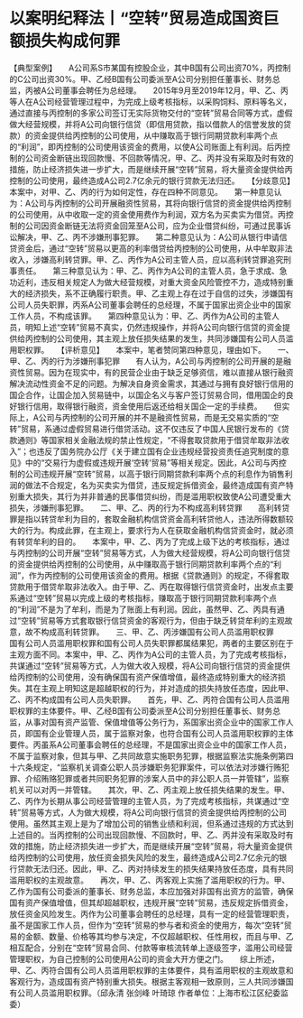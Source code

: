 # 以案明纪释法丨“空转”贸易造成国资巨额损失构成何罪

【典型案例】　　A公司系S市某国有控股企业，其中B国有公司出资70%，丙控制的C公司出资30%。甲、乙经B国有公司委派至A公司分别担任董事长、财务总监，丙被A公司董事会聘任为总经理。　　2015年9月至2019年12月，甲、乙、丙等人在A公司经营管理过程中，为完成上级考核指标，以采购饲料、原料等名义，通过直接与丙控制的多家公司签订无实际货物交付的“空转”贸易合同等方式，虚假做大经营规模，并将A公司向银行信贷（即信用贷款，指以借款人的信誉发放的贷款）的资金提供给丙控制的公司使用，从中赚取高于银行同期贷款利率两个点的“利润”，即丙控制的公司使用该资金的费用，以使A公司账面上有利润。后丙控制的公司资金断链出现回款慢、不回款等情况，甲、乙、丙并没有采取及时有效的措施，防止经济损失进一步扩大，而是继续开展“空转”贸易，将大量资金提供给丙控制的公司使用，最终造成A公司2.7亿余元的银行贷款无法归还。　　【分歧意见】　　本案中，对甲、乙、丙的行为如何定性，存在四种不同意见。　　第一种意见认为：A公司与丙控制的公司开展融资性贸易，其将向银行信贷的资金提供给丙控制的公司使用，从中收取一定的资金使用费作为利润，双方名为买卖实为借贷。丙控制的公司因资金断链无法将资金回笼至A公司，应为企业借贷纠纷，可通过民事诉讼解决，甲、乙、丙不涉嫌刑事犯罪。　　第二种意见认为：A公司从银行申请信贷资金后，通过“空转”贸易以更高的利率借贷给丙控制的公司使用，从中牟取非法收入，涉嫌高利转贷罪。甲、乙、丙作为A公司主管人员，应以高利转贷罪追究刑事责任。　　第三种意见认为：甲、乙、丙作为A公司的主管人员，急于求成、急功近利，违反相关规定人为做大经营规模，对重大资金风险管控不力，造成特别重大的经济损失，系不正确履行职责。甲、乙主观上存在过于自信的过失，涉嫌国有公司人员失职罪，丙系A公司董事会聘任的总经理，不属于国家出资企业中的国家工作人员，不构成该罪。　　第四种意见认为：甲、乙、丙作为A公司的主管人员，明知上述“空转”贸易不真实，仍然违规操作，并将A公司向银行信贷的资金提供给丙控制的公司使用，其主观上放任损失结果的发生，共同涉嫌国有公司人员滥用职权罪。　　【评析意见】　　本案中，笔者赞同第四种意见，理由如下。　　一、甲、乙、丙的行为涉嫌刑事犯罪　　有人认为，A公司与丙控制的公司开展的是融资性贸易。因为在现实中，有的民营企业由于缺乏足够资信，难以直接从银行融资解决流动性资金不足的问题。为解决自身资金需求，其通过与拥有良好银行信用的国企合作，让国企加入贸易链中，以国企名义与客户签订贸易合同，借用国企的良好银行信用，取得银行融资，资金使用后返还给相关国企一定的手续费。　　但实际上，A公司与丙控制的公司开展的并不是融资性贸易，而是无交易实质的“空转”贸易，系通过虚假贸易进行借贷活动。这不仅违反了中国人民银行发布的《贷款通则》等国家相关金融法规的禁止性规定，“不得套取贷款用于借贷牟取非法收入”；也违反了国务院办公厅《关于建立国有企业违规经营投资责任追究制度的意见》中的“交易行为虚假或违规开展‘空转’贸易”等相关规定。因此，A公司与丙控制的公司违规开展“空转”贸易，以高于银行同期贷款利率两个点的利息作为销售利润的做法不合规定，名为买卖实为借贷，违反规定拆借资金，最终造成国有资产特别重大损失，其行为并非普通的民事借贷纠纷，而是滥用职权致使A公司遭受重大损失，涉嫌刑事犯罪。　　二、甲、乙、丙的行为不构成高利转贷罪　　高利转贷罪是指以转贷牟利为目的，套取金融机构信贷资金高利转贷他人，违法所得数额较大的行为。构成此罪，在主观上，要求行为人在获取金融机构信贷资金时，就必须有转贷牟利的目的。　　本案中，甲、乙、丙为了完成上级下达的考核指标，通过与丙控制的公司开展“空转”贸易等方式，人为做大经营规模，将A公司向银行信贷的资金提供给丙控制的公司使用，从中赚取高于银行同期贷款利率两个点的“利润”，作为丙控制的公司使用该资金的费用。根据《贷款通则》的规定，不得套取贷款用于借贷牟取非法收入。由于甲、乙、丙在取得银行信贷资金时，出发点主要系通过“空转”贸易以完成上级的考核指标，赚取高于银行同期贷款利率两个点的“利润”不是为了牟利，而是为了账面上有利润。因此，虽然甲、乙、丙具有通过“空转”贸易等方式套取银行信贷资金的客观行为，但由于缺乏转贷牟利的主观故意，故不构成高利转贷罪。　　三、甲、乙、丙涉嫌国有公司人员滥用职权罪　　国有公司人员滥用职权罪和国有公司人员失职罪都属结果犯，两者的主要区别在于主观方面不同。本案中，甲、乙、丙作为A公司的主管人员，为了完成考核指标，共谋通过“空转”贸易等方式，人为做大收入规模，将A公司向银行信贷的资金提供给丙控制的公司使用，没有确保国有资产保值增值，最终造成特别重大的经济损失。其在主观上明知这是超越职权的行为，并对造成的损失持放任态度，因此甲、乙、丙不构成国有公司人员失职罪。　　首先，甲、乙、丙符合国有公司人员滥用职权罪的主体要件。甲、乙经B国有公司委派至A公司分别担任董事长、财务总监，从事对国有资产监管、保值增值等公务行为，系国家出资企业中的国家工作人员，即国有企业管理人员，属于监察对象，也符合国有公司人员滥用职权罪的主体要件。丙虽系A公司董事会聘任的总经理，不是国家出资企业中的国家工作人员，不属于监察对象，但其与甲、乙共同故意实施职务犯罪，根据监察法实施条例第四十六条规定，“监察机关调查公职人员涉嫌职务犯罪案件，可以依法对涉嫌行贿犯罪、介绍贿赂犯罪或者共同职务犯罪的涉案人员中的非公职人员一并管辖”，监察机关可以对丙一并管辖。　　其次，甲、乙、丙主观上放任损失结果的发生。甲、乙、丙作为长期从事公司经营管理的主管人员，为了完成考核指标，共谋通过“空转”贸易等方式，人为做大规模，将A公司向银行信贷的资金提供给丙控制的公司使用。虽然其主观上是为了增加公司的销售业绩和利润，但系通过违规的方式达到上述目的。当丙控制的公司出现回款慢、不回款时，甲、乙、丙并没有采取及时有效的措施，防止经济损失进一步扩大，而是继续开展“空转”贸易，将大量资金提供给丙控制的公司使用，放任资金损失风险的发生，最终造成A公司2.7亿余元的银行贷款无法归还。因此，甲、乙、丙对持续发生的损失结果持放任态度，具有共同滥用职权的主观故意。　　再次，甲、乙、丙客观上实施了滥用职权的行为。甲、乙作为国有公司委派的董事长、财务总监，本应加强对非国有出资方的监管，确保国有资产保值增值，但其却超越职权，违规开展“空转”贸易，违反规定拆借资金，放任资金风险发生。丙作为公司董事会聘任的总经理，具有一定的经营管理职责，虽不是国家工作人员，但作为“空转”贸易的参与者和资金的使用方，每次“空转”贸易的金额、数量、价格等其均参与决定，不仅超越职权、任性用权，而且与甲、乙相互配合，分别在“空转”贸易合同、付款等审核流转单上逐级签字，滥用公司经营管理职权，为自己控制的公司使用A公司的资金大开方便之门。　　综上所述，甲、乙、丙符合国有公司人员滥用职权罪的主体要件，具有滥用职权的主观故意和客观行为，造成国有资产特别重大损失。根据主客观相一致原则，三人共同涉嫌国有公司人员滥用职权罪。（邱永清 张剑峰 叶琦琼 作者单位：上海市松江区纪委监委）